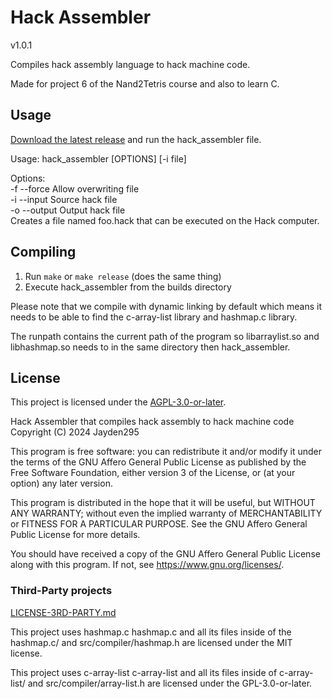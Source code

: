 # Hack Assembler

v1.0.1

Compiles hack assembly language to hack machine code.

Made for project 6 of the Nand2Tetris course and also to learn C.

## Usage

[Download the latest release](https://codeberg.org/Jayden295/Hack_Assembler/releases)
and run the hack_assembler file.

Usage: hack_assembler [OPTIONS] [-i file]

Options:\
-f --force Allow overwriting file\
-i --input Source hack file\
-o --output Output hack file\
Creates a file named foo.hack that can be executed on the Hack computer.

## Compiling

1. Run `make` or `make release` (does the same thing)
2. Execute hack_assembler from the builds directory

Please note that we compile with dynamic linking by
default which means it needs to be able to find the c-array-list library
and hashmap.c library.

The runpath contains the current path of the program so libarraylist.so and libhashmap.so
needs to in the same directory then hack_assembler.

## License

This project is licensed under the [AGPL-3.0-or-later](LICENSE.md).

Hack Assembler that compiles hack assembly to hack machine code
Copyright (C) 2024 Jayden295

This program is free software: you can redistribute it and/or modify
it under the terms of the GNU Affero General Public License as
published by the Free Software Foundation, either version 3 of the
License, or (at your option) any later version.

This program is distributed in the hope that it will be useful,
but WITHOUT ANY WARRANTY; without even the implied warranty of
MERCHANTABILITY or FITNESS FOR A PARTICULAR PURPOSE. See the
GNU Affero General Public License for more details.

You should have received a copy of the GNU Affero General Public License
along with this program. If not, see <https://www.gnu.org/licenses/>.

### Third-Party projects

[LICENSE-3RD-PARTY.md](LICENSE-3RD-PARTY.md)

This project uses hashmap.c
hashmap.c and all its files inside of the hashmap.c/ and src/compiler/hashmap.h
are licensed under the MIT license.

This project uses c-array-list
c-array-list and all its files inside of c-array-list/ and src/compiler/array-list.h
are licensed under the GPL-3.0-or-later.
